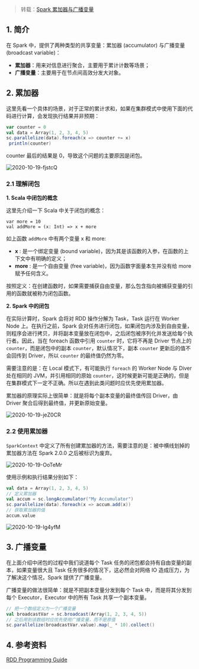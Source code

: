 > 转载：[Spark 累加器与广播变量](https://github.com/heibaiying/BigData-Notes/blob/master/notes/Spark%E7%B4%AF%E5%8A%A0%E5%99%A8%E4%B8%8E%E5%B9%BF%E6%92%AD%E5%8F%98%E9%87%8F.md)

## 1. 简介

在 Spark 中，提供了两种类型的共享变量：累加器 (accumulator) 与广播变量 (broadcast variable)：

+ **累加器**：用来对信息进行聚合，主要用于累计计数等场景；
+ **广播变量**：主要用于在节点间高效分发大对象。

## 2. 累加器

这里先看一个具体的场景，对于正常的累计求和，如果在集群模式中使用下面的代码进行计算，会发现执行结果并非预期：

```scala
var counter = 0
val data = Array(1, 2, 3, 4, 5)
sc.parallelize(data).foreach(x => counter += x)
 println(counter)
```

counter 最后的结果是 0，导致这个问题的主要原因是闭包。

![2020-10-19-fjstcQ](https://image.ldbmcs.com/2020-10-19-fjstcQ.jpg)

### 2.1 理解闭包

**1. Scala 中闭包的概念**

这里先介绍一下 Scala 中关于闭包的概念：

```
var more = 10
val addMore = (x: Int) => x + more
```

如上函数 `addMore` 中有两个变量 x 和 more:

- **x** : 是一个绑定变量 (bound variable)，因为其是该函数的入参，在函数的上下文中有明确的定义；
- **more** : 是一个自由变量 (free variable)，因为函数字面量本生并没有给 more 赋予任何含义。

按照定义：在创建函数时，如果需要捕获自由变量，那么包含指向被捕获变量的引用的函数就被称为闭包函数。

**2. Spark 中的闭包**

在实际计算时，Spark 会将对 RDD 操作分解为 Task，Task 运行在 Worker Node 上。在执行之前，Spark 会对任务进行闭包，如果闭包内涉及到自由变量，则程序会进行拷贝，并将副本变量放在闭包中，之后闭包被序列化并发送给每个执行者。因此，当在 foreach 函数中引用 `counter` 时，它将不再是 Driver 节点上的 `counter`，而是闭包中的副本 `counter`，默认情况下，副本 `counter` 更新后的值不会回传到 Driver，所以 `counter` 的最终值仍然为零。

需要注意的是：在 Local 模式下，有可能执行 `foreach` 的 Worker Node 与 Diver 处在相同的 JVM，并引用相同的原始 `counter`，这时候更新可能是正确的，但是在集群模式下一定不正确。所以在遇到此类问题时应优先使用累加器。

累加器的原理实际上很简单：就是将每个副本变量的最终值传回 Driver，由 Driver 聚合后得到最终值，并更新原始变量。

![2020-10-19-jeZ0CR](https://image.ldbmcs.com/2020-10-19-jeZ0CR.jpg)

### 2.2 使用累加器

`SparkContext` 中定义了所有创建累加器的方法，需要注意的是：被中横线划掉的累加器方法在 Spark 2.0.0 之后被标识为废弃。

![2020-10-19-OoTeMr](https://image.ldbmcs.com/2020-10-19-OoTeMr.jpg)

使用示例和执行结果分别如下：

```scala
val data = Array(1, 2, 3, 4, 5)
// 定义累加器
val accum = sc.longAccumulator("My Accumulator")
sc.parallelize(data).foreach(x => accum.add(x))
// 获取累加器的值
accum.value
```

![2020-10-19-Ig4yfM](https://image.ldbmcs.com/2020-10-19-Ig4yfM.jpg)

## 3. 广播变量

在上面介绍中闭包的过程中我们说道每个 Task 任务的闭包都会持有自由变量的副本，如果变量很大且 Task 任务很多的情况下，这必然会对网络 IO 造成压力，为了解决这个情况，Spark 提供了广播变量。

广播变量的做法很简单：就是不把副本变量分发到每个 Task 中，而是将其分发到每个 Executor，Executor 中的所有 Task 共享一个副本变量。

```scala
// 把一个数组定义为一个广播变量
val broadcastVar = sc.broadcast(Array(1, 2, 3, 4, 5))
// 之后用到该数组时应优先使用广播变量，而不是原值
sc.parallelize(broadcastVar.value).map(_ * 10).collect()
```

## 4. 参考资料

[RDD Programming Guide](http://spark.apache.org/docs/latest/rdd-programming-guide.html#rdd-programming-guide)

